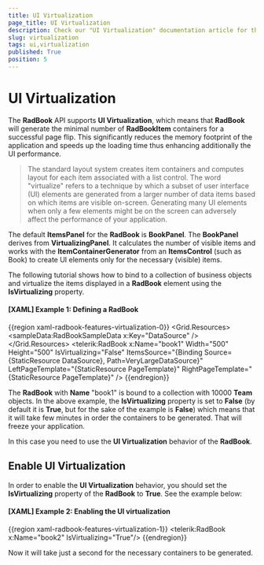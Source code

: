 ```yaml
---
title: UI Virtualization
page_title: UI Virtualization
description: Check our "UI Virtualization" documentation article for the RadBook WPF control.
slug: virtualization
tags: ui,virtualization
published: True
position: 5
---
```


# UI Virtualization

The __RadBook__ API supports __UI Virtualization__, which means that __RadBook__ will generate the minimal number of __RadBookItem__ containers for a successful page flip. This significantly reduces the memory footprint of the application and speeds up the loading time thus enhancing additionally the UI performance.

>The standard layout system creates item containers and computes layout for each item associated with a list control. The word "virtualize" refers to a technique by which a subset of user interface (UI) elements are generated from a larger number of data items based on which items are visible on-screen. Generating many UI elements when only a few elements might be on the screen can adversely affect the performance of your application.

The default __ItemsPanel__ for the __RadBook__ is __BookPanel__. The __BookPanel__ derives from __VirtualizingPanel__. It calculates the number of visible items and works with the __ItemContainerGenerator__ from an __ItemsControl__ (such as Book) to create UI elements only for the necessary (visible) items.

The following tutorial shows how to bind to a collection of business objects and virtualize the items displayed in a __RadBook__ element using the __IsVirtualizing__ property.

#### __[XAML] Example 1: Defining a RadBook__  
{{region xaml-radbook-features-virtualization-0}}
	<Grid.Resources>
		<sampleData:RadBookSampleData x:Key="DataSource" />
		<DataTemplate x:Key="PageTemplate">
			<Border Background="LightGoldenrodYellow" 
					BorderBrush="Black"
					BorderThickness="1">
				<TextBlock HorizontalAlignment="Center" 
						   VerticalAlignment="Center"
						   FontSize="36"
						   Text="{Binding}" />
			</Border>
		</DataTemplate>
	</Grid.Resources>
	<Grid x:Name="LayoutRoot" Background="White">
		<telerik:RadBook x:Name="book1" 
						 Width="500"
						 Height="500"
						 IsVirtualizing="False"
						 ItemsSource="{Binding Source={StaticResource DataSource}, Path=VeryLargeDataSource}"
						 LeftPageTemplate="{StaticResource PageTemplate}"
						 RightPageTemplate="{StaticResource PageTemplate}" />
	</Grid>
{{endregion}}

The __RadBook__ with __Name__ "book1" is bound to a collection with 10000 __Team__ objects. In the above example, the __IsVirtualizing__ property is set to __False__ (by default it is __True__, but for the sake of the example is __False__) which means that it will take few minutes in order the containers to be generated. That will freeze your application.

In this case you need to use the __UI Virtualization__ behavior of the __RadBook__. 

## Enable UI Virtualization

In order to enable the __UI Virtualization__ behavior, you should set the __IsVirtualizing__  property of the __RadBook__ to __True__. See the example below:

#### __[XAML] Example 2: Enabling the UI virtualization__  
{{region xaml-radbook-features-virtualization-1}}
	<telerik:RadBook x:Name="book2" IsVirtualizing="True"/>
{{endregion}}

Now it will take just a second for the necessary containers to be generated.